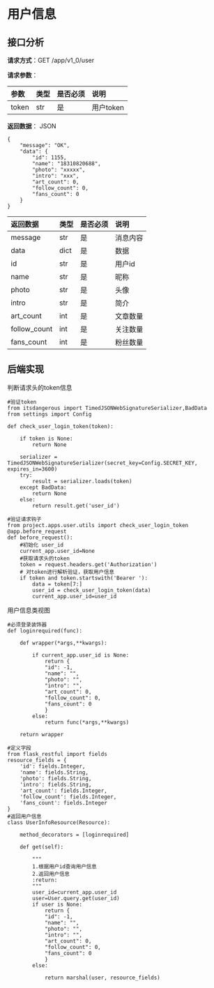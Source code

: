 # 用户信息

## 接口分析

**请求方式**：GET /app/v1\_0/user

**请求参数**：

| 参数 | 类型 | 是否必须 | 说明 |
| :--- | :--- | :--- | :--- |
| token | str | 是 | 用户token |

**返回数据**： JSON

```
{
    "message": "OK",
    "data": {
        "id": 1155,
        "name": "18310820688",
        "photo": "xxxxx",
        "intro": "xxx",
        "art_count": 0,
        "follow_count": 0,
        "fans_count": 0
    }
}
```

| 返回数据 | 类型 | 是否必须 | 说明 |
| :--- | :--- | :--- | :--- |
| message | str | 是 | 消息内容 |
| data | dict | 是 | 数据 |
| id | str | 是 | 用户id |
| name | str | 是 | 昵称 |
| photo | str | 是 | 头像 |
| intro | str | 是 | 简介 |
| art\_count | int | 是 | 文章数量 |
| follow\_count | int | 是 | 关注数量 |
| fans\_count | int | 是 | 粉丝数量 |

## 后端实现

判断请求头的token信息

```
#验证token
from itsdangerous import TimedJSONWebSignatureSerializer,BadData
from settings import Config

def check_user_login_token(token):

    if token is None:
        return None

    serializer = TimedJSONWebSignatureSerializer(secret_key=Config.SECRET_KEY, expires_in=3600)
    try:
        result = serializer.loads(token)
    except BadData:
        return None
    else:
        return result.get('user_id')

#验证请求钩子   
from project.apps.user.utils import check_user_login_token
@app.before_request
def before_request():
    #初始化 user_id
    current_app.user_id=None
    #获取请求头的token
    token = request.headers.get('Authorization')
    # 对token进行解析验证，获取用户信息
    if token and token.startswith('Bearer '):
        data = token[7:]
        user_id = check_user_login_token(data)
        current_app.user_id=user_id
```

用户信息类视图

```
#必须登录装饰器
def loginrequired(func):

    def wrapper(*args,**kwargs):

        if current_app.user_id is None:
            return {
            "id": -1,
            "name": "",
            "photo": "",
            "intro": "",
            "art_count": 0,
            "follow_count": 0,
            "fans_count": 0
            }
        else:
            return func(*args,**kwargs)

    return wrapper

#定义字段
from flask_restful import fields
resource_fields = {
    'id': fields.Integer,
    'name': fields.String,
    'photo': fields.String,
    'intro': fields.String,
    'art_count': fields.Integer,
    'follow_count': fields.Integer,
    'fans_count': fields.Integer
}
#返回用户信息
class UserInfoResource(Resource):

    method_decorators = [loginrequired]

    def get(self):

        """
        1.根据用户id查询用户信息
        2.返回用户信息
        :return:
        """
        user_id=current_app.user_id
        user=User.query.get(user_id)
        if user is None:
            return {
            "id": -1,
            "name": "",
            "photo": "",
            "intro": "",
            "art_count": 0,
            "follow_count": 0,
            "fans_count": 0
            }
        else:

            return marshal(user, resource_fields)
```



